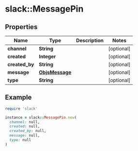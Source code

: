 # slack::MessagePin

## Properties

| Name | Type | Description | Notes |
| ---- | ---- | ----------- | ----- |
| **channel** | **String** |  | [optional] |
| **created** | **Integer** |  | [optional] |
| **created_by** | **String** |  | [optional] |
| **message** | [**ObjsMessage**](ObjsMessage.md) |  | [optional] |
| **type** | **String** |  | [optional] |

## Example

```ruby
require 'slack'

instance = slack::MessagePin.new(
  channel: null,
  created: null,
  created_by: null,
  message: null,
  type: null
)
```

